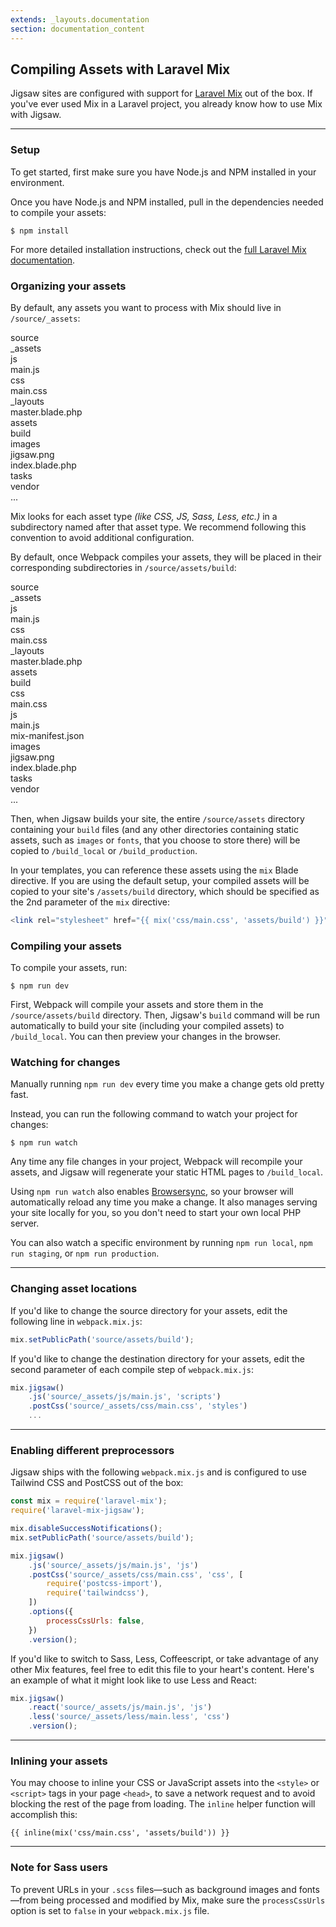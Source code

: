 ```yaml
---
extends: _layouts.documentation
section: documentation_content
---
```


## Compiling Assets with Laravel Mix

Jigsaw sites are configured with support for [Laravel Mix](https://laravel.com/docs/7.x/mix) out of the box. If you've ever used Mix in a Laravel project, you already know how to use Mix with Jigsaw.

---

### Setup

To get started, first make sure you have Node.js and NPM installed in your environment.

Once you have Node.js and NPM installed, pull in the dependencies needed to compile your assets:

```
$ npm install
```

For more detailed installation instructions, check out the [full Laravel Mix documentation](https://laravel.com/docs/7.x/mix).

### Organizing your assets

By default, any assets you want to process with Mix should live in `/source/_assets`:

<div class="files">
    <div class="folder folder--open">source
        <div class="folder folder--open focus">_assets
            <div class="folder folder--open">js
                <div class="file">main.js</div>
            </div>
            <div class="folder folder--open">css
                <div class="file">main.css</div>
            </div>
        </div>
        <div class="folder folder--open">_layouts
            <div class="file">master.blade.php</div>
        </div>
        <div class="folder folder--open">assets
            <div class="folder">build</div>
            <div class="folder folder--open">images
                <div class="file">jigsaw.png</div>
            </div>
        </div>
        <div class="file">index.blade.php</div>
    </div>
    <div class="folder">tasks</div>
    <div class="folder">vendor</div>
    <div class="ellipsis">...</div>
</div>

Mix looks for each asset type _(like CSS, JS, Sass, Less, etc.)_ in a subdirectory named after that asset type. We recommend following this convention to avoid additional configuration.

By default, once Webpack compiles your assets, they will be placed in their corresponding subdirectories in `/source/assets/build`:

<div class="files">
    <div class="folder folder--open">source
        <div class="folder folder--open">_assets
            <div class="folder folder--open">js
                <div class="file">main.js</div>
            </div>
            <div class="folder folder--open">css
                <div class="file">main.css</div>
            </div>
        </div>
        <div class="folder folder--open">_layouts
            <div class="file">master.blade.php</div>
        </div>
        <div class="folder folder--open focus">assets
            <div class="folder folder--open">build
                <div class="folder folder--open">css
                    <div class="file">main.css</div>
                </div>
                <div class="folder folder--open">js
                    <div class="file">main.js</div>
                </div>
                <div class="file">mix-manifest.json</div>
            </div>
            <div class="folder folder--open">images
                <div class="file">jigsaw.png</div>
            </div>
        </div>
        <div class="file">index.blade.php</div>
    </div>
    <div class="folder">tasks</div>
    <div class="folder">vendor</div>
    <div class="ellipsis">...</div>
</div>

Then, when Jigsaw builds your site, the entire `/source/assets` directory containing your `build` files (and any other directories containing static assets, such as `images` or `fonts`, that you choose to store there) will be copied to `/build_local` or `/build_production`.

In your templates, you can reference these assets using the `mix` Blade directive. If you are using the default setup, your compiled assets will be copied to your site's `/assets/build` directory, which should be specified as the 2nd parameter of the `mix` directive:

```php
<link rel="stylesheet" href="{{ mix('css/main.css', 'assets/build') }}">
```

### Compiling your assets

To compile your assets, run:

```
$ npm run dev
```

First, Webpack will compile your assets and store them in the `/source/assets/build` directory. Then, Jigsaw's `build` command will be run automatically to build your site (including your compiled assets) to `/build_local`. You can then preview your changes in the browser.

### Watching for changes

Manually running `npm run dev` every time you make a change gets old pretty fast.

Instead, you can run the following command to watch your project for changes:

```
$ npm run watch
```

Any time any file changes in your project, Webpack will recompile your assets, and Jigsaw will regenerate your static HTML pages to `/build_local`.

Using `npm run watch` also enables [Browsersync](https://www.browsersync.io/), so your browser will automatically reload any time you make a change. It also manages serving your site locally for you, so you don't need to start your own local PHP server.

You can also watch a specific environment by running `npm run local`, `npm run staging`, or `npm run production`.

---

### Changing asset locations

If you'd like to change the source directory for your assets, edit the following line in `webpack.mix.js`:

```js
mix.setPublicPath('source/assets/build');
```

If you'd like to change the destination directory for your assets, edit the second parameter of each compile step of `webpack.mix.js`:

```js
mix.jigsaw()
    .js('source/_assets/js/main.js', 'scripts')
    .postCss('source/_assets/css/main.css', 'styles')
    ...
```

---

### Enabling different preprocessors

Jigsaw ships with the following `webpack.mix.js` and is configured to use Tailwind CSS and PostCSS out of the box:

```js
const mix = require('laravel-mix');
require('laravel-mix-jigsaw');

mix.disableSuccessNotifications();
mix.setPublicPath('source/assets/build');

mix.jigsaw()
    .js('source/_assets/js/main.js', 'js')
    .postCss('source/_assets/css/main.css', 'css', [
        require('postcss-import'),
        require('tailwindcss'),
    ])
    .options({
        processCssUrls: false,
    })
    .version();
```

If you'd like to switch to Sass, Less, Coffeescript, or take advantage of any other Mix features, feel free to edit this file to your heart's content. Here's an example of what it might look like to use Less and React:

```js
mix.jigsaw()
    .react('source/_assets/js/main.js', 'js')
    .less('source/_assets/less/main.less', 'css')
    .version();
```

---

### Inlining your assets

You may choose to inline your CSS or JavaScript assets into the `<style>` or `<script>` tags in your page `<head>`, to save a network request and to avoid blocking the rest of the page from loading. The `inline` helper function will accomplish this:

```
{{ inline(mix('css/main.css', 'assets/build')) }}
```

---

### Note for Sass users

To prevent URLs in your `.scss` files—such as background images and fonts—from being processed and modified by Mix, make sure the `processCssUrls` option is set to `false` in your `webpack.mix.js` file.

